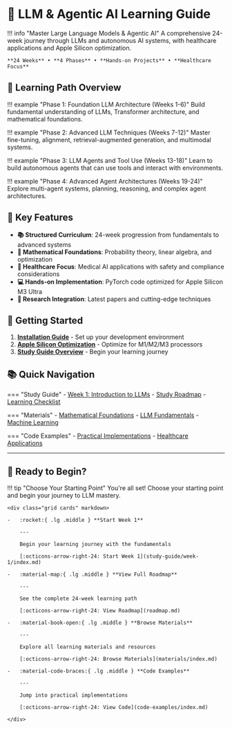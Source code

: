 # 🧠 LLM & Agentic AI Learning Guide

!!! info "Master Large Language Models & Agentic AI"
    A comprehensive 24-week journey through LLMs and autonomous AI systems, with healthcare applications and Apple Silicon optimization.

    **24 Weeks** • **4 Phases** • **Hands-on Projects** • **Healthcare Focus**

## 🎯 Learning Path Overview

!!! example "Phase 1: Foundation LLM Architecture (Weeks 1-6)"
    Build fundamental understanding of LLMs, Transformer architecture, and mathematical foundations.

!!! example "Phase 2: Advanced LLM Techniques (Weeks 7-12)"
    Master fine-tuning, alignment, retrieval-augmented generation, and multimodal systems.

!!! example "Phase 3: LLM Agents and Tool Use (Weeks 13-18)"
    Learn to build autonomous agents that can use tools and interact with environments.

!!! example "Phase 4: Advanced Agent Architectures (Weeks 19-24)"
    Explore multi-agent systems, planning, reasoning, and complex agent architectures.

## 🚀 Key Features

- **📚 Structured Curriculum**: 24-week progression from fundamentals to advanced systems
- **🧮 Mathematical Foundations**: Probability theory, linear algebra, and optimization
- **🏥 Healthcare Focus**: Medical AI applications with safety and compliance considerations
- **💻 Hands-on Implementation**: PyTorch code optimized for Apple Silicon M3 Ultra
- **🔬 Research Integration**: Latest papers and cutting-edge techniques

## 🚀 Getting Started

1. **[Installation Guide](getting-started/installation.md)** - Set up your development environment
2. **[Apple Silicon Optimization](getting-started/apple-silicon.md)** - Optimize for M1/M2/M3 processors
3. **[Study Guide Overview](study-guide/index.md)** - Begin your learning journey

## 📚 Quick Navigation

=== "Study Guide"
    - [Week 1: Introduction to LLMs](study-guide/week-1/index.md)
    - [Study Roadmap](roadmap.md)
    - [Learning Checklist](study-guide/week-1/checklist.md)

=== "Materials"
    - [Mathematical Foundations](materials/math/index.md)
    - [LLM Fundamentals](materials/llm/index.md)
    - [Machine Learning](materials/ml/index.md)

=== "Code Examples"
    - [Practical Implementations](code-examples/index.md)
    - [Healthcare Applications](code-examples/index.md)

---

## 🚀 Ready to Begin?

!!! tip "Choose Your Starting Point"
    You're all set! Choose your starting point and begin your journey to LLM mastery.

    <div class="grid cards" markdown>

    -   :rocket:{ .lg .middle } **Start Week 1**

        ---

        Begin your learning journey with the fundamentals

        [:octicons-arrow-right-24: Start Week 1](study-guide/week-1/index.md)

    -   :material-map:{ .lg .middle } **View Full Roadmap**

        ---

        See the complete 24-week learning path

        [:octicons-arrow-right-24: View Roadmap](roadmap.md)

    -   :material-book-open:{ .lg .middle } **Browse Materials**

        ---

        Explore all learning materials and resources

        [:octicons-arrow-right-24: Browse Materials](materials/index.md)

    -   :material-code-braces:{ .lg .middle } **Code Examples**

        ---

        Jump into practical implementations

        [:octicons-arrow-right-24: View Code](code-examples/index.md)

    </div>
